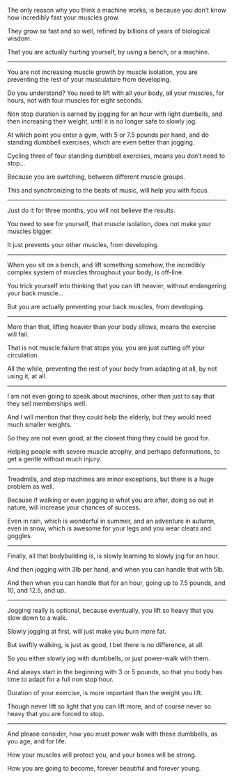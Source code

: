 The only reason why you think a machine works,
is because you don’t know how incredibly fast your muscles grow.

They grow so fast and so well,
refined by billions of years of biological wisdom.

That you are actually hurting yourself,
by using a bench, or a machine.

---

You are not increasing muscle growth by muscle isolation,
you are preventing the rest of your musculature from developing.

Do you understand? You need to lift with all your body,
all your muscles, for hours, not with four muscles for eight seconds.

Non stop duration is earned by jogging for an hour with light dumbells,
and then increasing their weight, until it is no longer safe to slowly jog.

At which point you enter a gym, with 5 or 7.5 pounds per hand,
and do standing dumbbell exercises, which are even better than jogging.

Cycling three of four standing dumbbell exercises,
means you don’t need to stop…

Because you are switching,
between different muscle groups.

This and synchronizing to the beats of music,
will help you with focus.

---

Just do it for three months,
you will not believe the results.

You need to see for yourself, that muscle isolation,
does not make your muscles bigger.

It just prevents your other muscles,
from developing.

---

When you sit on a bench, and lift something somehow,
the incredibly complex system of muscles throughout your body, is off-line.

You trick yourself into thinking that you can lift heavier,
without endangering your back muscle…

But you are actually preventing your back muscles,
from developing.

---

More than that, lifting heavier than your body allows,
means the exercise will fail.

That is not muscle failure that stops you,
you are just cutting off your circulation.

All the while, preventing the rest of your body from adapting at all,
by not using it, at all.

---

I am not even going to speak about machines,
other than just to say that they sell memberships well.

And I will mention that they could help the elderly,
but they would need much smaller weights.

So they are not even good,
at the closest thing they could be good for.

Helping people with severe muscle atrophy, and perhaps deformations,
to get a gentle without much injury.

---

Treadmills, and step machines are minor exceptions,
but there is a huge problem as well.

Because if walking or even jogging is what you are after,
doing so out in nature, will increase your chances of success.

Even in rain, which is wonderful in summer, and an adventure in autumn,
even in snow, which is awesome for your legs and you wear cleats and goggles.

---

Finally, all that bodybuilding is,
is slowly learning to slowly jog for an hour.

And then jogging with 3lb per hand,
and when you can handle that with 5lb.

And then when you can handle that for an hour,
going up to 7.5 pounds, and 10, and 12.5, and up.

---

Jogging really is optional, because eventually,
you lift so heavy that you slow down to a walk.

Slowly jogging at first,
will just make you burn more fat.

But swiftly walking, is just as good,
I bet there is no difference, at all.

So you either slowly jog with dumbbells,
or just power-walk with them.

And always start in the beginning with 3 or 5 pounds,
so that you body has time to adapt for a full non stop hour.

Duration of your exercise,
is more important than the weight you lift.

Though never lift so light that you can lift more,
and of course never so heavy that you are forced to stop.

---

And please consider, how you must power walk with these dumbbells,
as you age, and for life.

How your muscles will protect you,
and your bones will be strong.

How you are going to become,
forever beautiful and forever young.
